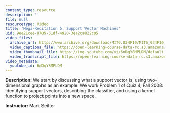 ```yaml
---
content_type: resource
description: ''
file: null
resourcetype: Video
title: 'Mega-Recitation 5: Support Vector Machines'
uid: 9ee21cee-8709-51df-4920-3ea2ca822c05
video_files:
  archive_url: http://www.archive.org/download/MIT6.034F10/MIT6_034F10_rec05_300k.mp4
  video_captions_file: https://open-learning-course-data-rc.s3.amazonaws.com/6-034-artificial-intelligence-fall-2010/f855122a841c5fe694983d995f953e2e_6nDqY8MPLDM.vtt
  video_thumbnail_file: https://img.youtube.com/vi/6nDqY8MPLDM/default.jpg
  video_transcript_file: https://open-learning-course-data-rc.s3.amazonaws.com/6-034-artificial-intelligence-fall-2010/03e696f347acd224c31d6a68eb2ceafc_6nDqY8MPLDM.pdf
video_metadata:
  youtube_id: 6nDqY8MPLDM
---
```


**Description:** We start by discussing what a support vector is, using two-dimensional graphs as an example. We work Problem 1 of Quiz 4, Fall 2008: identifying support vectors, describing the classifier, and using a kernel function to project points into a new space.

**Instructor:** Mark Seifter